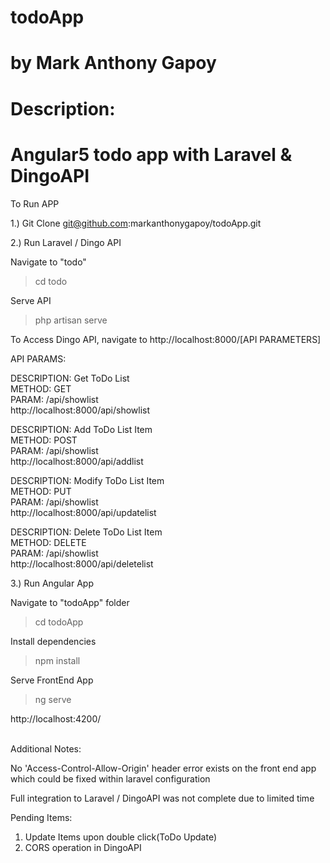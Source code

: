 # todoApp
# by Mark Anthony Gapoy

# Description:
# Angular5 todo app with Laravel & DingoAPI

To Run APP

1.) Git Clone git@github.com:markanthonygapoy/todoApp.git

2.) Run Laravel / Dingo API

Navigate to "todo"
> cd todo

Serve API
> php artisan serve

To Access Dingo API, navigate to http://localhost:8000/[API PARAMETERS]

API PARAMS:

DESCRIPTION: Get ToDo List<br />
METHOD: GET<br />
PARAM: /api/showlist<br /> 
http://localhost:8000/api/showlist<br />


DESCRIPTION: Add ToDo List Item<br />
METHOD: POST<br />
PARAM: /api/showlist<br /> 
http://localhost:8000/api/addlist<br />

DESCRIPTION: Modify ToDo List Item<br />
METHOD: PUT<br />
PARAM: /api/showlist<br /> 
http://localhost:8000/api/updatelist<br />

DESCRIPTION: Delete ToDo List Item<br />
METHOD: DELETE<br />
PARAM: /api/showlist <br />
http://localhost:8000/api/deletelist<br />


3.) Run Angular App

Navigate to "todoApp" folder
> cd  todoApp

Install dependencies
> npm install

Serve FrontEnd App
> ng serve

http://localhost:4200/



<br/>
Additional Notes:

 No 'Access-Control-Allow-Origin' header error exists on the front end app which could be fixed within laravel configuration<br/>

 Full integration to Laravel / DingoAPI was not complete due to limited time<br/>

 Pending Items:<br>

 <ol>
 <li>Update Items upon double click(ToDo Update)</li>
 <li>CORS operation in DingoAPI</li>
 </ol>


